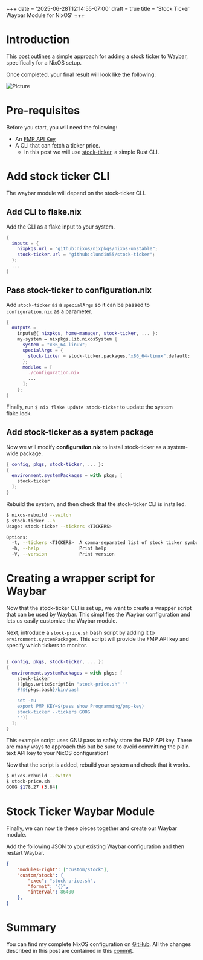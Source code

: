 +++
date = '2025-06-28T12:14:55-07:00'
draft = true
title = 'Stock Ticker Waybar Module for NixOS'
+++

# Introduction

This post outlines a simple approach for adding a stock ticker to Waybar, specifically for a NixOS setup.

Once completed, your final result will look like the following:

![Picture](/stock-ticker-waybar/example.png)

# Pre-requisites

Before you start, you will need the following:

- An [FMP API Key](https://site.financialmodelingprep.com/developer/docs)
- A CLI that can fetch a ticker price.
  - In this post we will use [stock-ticker](https://github.com/clundin55/stock-ticker), a simple Rust CLI.

# Add stock ticker CLI

The waybar module will depend on the stock-ticker CLI.

## Add CLI to flake.nix

Add the CLI as a flake input to your system.

```nix
{
  inputs = {
    nixpkgs.url = "github:nixos/nixpkgs/nixos-unstable";
    stock-ticker.url = "github:clundin55/stock-ticker";
  };
  ...
}
```

## Pass stock-ticker to configuration.nix

Add `stock-ticker` as a `specialArgs` so it can be passed to `configuration.nix` as a parameter.

```nix
{
  outputs =
    inputs@{ nixpkgs, home-manager, stock-ticker, ... }:
    my-system = nixpkgs.lib.nixosSystem {
      system = "x86_64-linux";
      specialArgs = {
        stock-ticker = stock-ticker.packages."x86_64-linux".default;
      };
      modules = [
        ./configuration.nix
        ...
      ];
    };
}
```

Finally, run `$ nix flake update stock-ticker` to update the system flake.lock.

## Add stock-ticker as a system package

Now we will modify **configuration.nix** to install stock-ticker as a system-wide package.

```nix
{ config, pkgs, stock-ticker, ... }:
{
  environment.systemPackages = with pkgs; [
    stock-ticker
  ];
}
```

Rebuild the system, and then check that the stock-ticker CLI is installed.

```bash
$ nixos-rebuild --switch
$ stock-ticker --h
Usage: stock-ticker --tickers <TICKERS>

Options:
  -t, --tickers <TICKERS>  A comma-separated list of stock ticker symbols
  -h, --help               Print help
  -V, --version            Print version
```

# Creating a wrapper script for Waybar

Now that the stock-ticker CLI is set up, we want to create a wrapper script that can be used by Waybar. 
This simplifies the Waybar configuration and lets us easily customize the Waybar module.

Next, introduce a `stock-price.sh` bash script by adding it to `environment.systemPackages`. This script will provide the FMP API key and specify which tickers to monitor.

```nix

{ config, pkgs, stock-ticker, ... }:
{
  environment.systemPackages = with pkgs; [
    stock-ticker
    ((pkgs.writeScriptBin "stock-price.sh" ''
    #!${pkgs.bash}/bin/bash

    set -eu
    export PMP_KEY=$(pass show Programming/pmp-key)
    stock-ticker --tickers GOOG
    ''))
  ];
}
```

This example script uses GNU pass to safely store the FMP API key. There are many ways to approach this but be sure to avoid committing the plain text API key to your NixOS configuration!

Now that the script is added, rebuild your system and check that it works.

```bash
$ nixos-rebuild --switch
$ stock-price.sh
GOOG $178.27 (3.84)
```

# Stock Ticker Waybar Module

Finally, we can now tie these pieces together and create our Waybar module.

Add the following JSON to your existing Waybar configuration and then restart Waybar.
```json
{
    "modules-right": ["custom/stock"],
    "custom/stock": {
        "exec": "stock-price.sh",
        "format": "{}",
        "interval": 86400
    },
}
```

# Summary

You can find my complete NixOS configuration on [GitHub](https://github.com/clundin55/nixos). All the changes described in this post are contained in this [commit](https://github.com/clundin55/NixOS/commit/5dbc560258f4dabba5d4c24ea15077073730e7c5).

